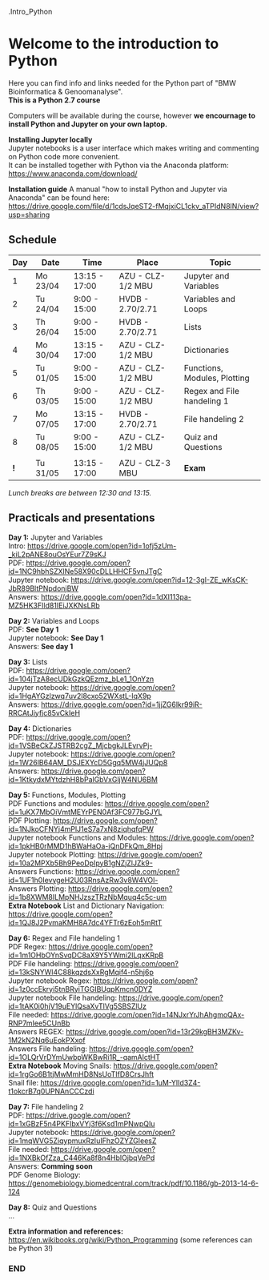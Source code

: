 .Intro_Python

# Welcome to the introduction to Python

Here you can find info and links needed for the Python part of "BMW Bioinformatica & Genoomanalyse".\
**This is a Python 2.7 course**

Computers will be available during the course, however **we encournage to install Python and Jupyter on your own laptop.**

**Installing Jupyter locally**\
Jupyter notebooks is a user interface which makes writing and commenting on Python code more convenient.\
It can be installed together with Python via the Anaconda platform:\
https://www.anaconda.com/download/

**Installation guide**
A manual "how to install Python and Jupyter via Anaconda" can be found here:\
https://drive.google.com/file/d/1cdsJqeST2-fMqjxiCL1ckv_aTPIdN8lN/view?usp=sharing



## Schedule

| Day | Date     | Time          | Place             | Topic                        |
|-----|----------|---------------|-------------------|------------------------------|
| 1   | Mo 23/04 | 13:15 - 17:00 | AZU - CLZ-1/2 MBU | Jupyter and Variables        |
| 2   | Tu 24/04 |  9:00 - 15:00 | HVDB - 2.70/2.71  | Variables and Loops          |
| 3   | Th 26/04 |  9:00 - 15:00 | HVDB - 2.70/2.71  | Lists                        |
| 4   | Mo 30/04 | 13:15 - 17:00 | AZU - CLZ-1/2 MBU | Dictionaries                 |
| 5   | Tu 01/05 |  9:00 - 15:00 | AZU - CLZ-1/2 MBU | Functions, Modules, Plotting |
| 6   | Th 03/05 |  9:00 - 15:00 | AZU - CLZ-1/2 MBU | Regex and File handeling 1   |
| 7   | Mo 07/05 | 13:15 - 17:00 | HVDB - 2.70/2.71  | File handeling 2             |
| 8   | Tu 08/05 |  9:00 - 15:00 | AZU - CLZ-1/2 MBU | Quiz and Questions           |
|     |          |               |                   |                              |
|**!**| Tu 31/05 | 13:15 - 17:00 | AZU - CLZ-3 MBU   | **Exam**                     |

*Lunch breaks are between 12:30 and 13:15.*



## Practicals and presentations ###

**Day 1:** Jupyter and Variables\
Intro: https://drive.google.com/open?id=1ofj5zUm-_kiL2pANE8ouOsYEur7Z9sKJ \
PDF: https://drive.google.com/open?id=1NC9hbhSZXlNe58X90cDLLHHCF5vnJTgC \
Jupyter notebook: https://drive.google.com/open?id=12-3gI-ZE_wKsCK-JbR89BltPNpdonjBW \
Answers: https://drive.google.com/open?id=1dXl113pa-MZ5HK3FIld81IEiJXKNsLRb

**Day 2:** Variables and Loops\
PDF: **See Day 1**\
Jupyter notebook: **See Day 1**\
Answers: **See day 1**

**Day 3:** Lists\
PDF: https://drive.google.com/open?id=104jTzA8ecUDkGzkQEzmz_bLe1_1OnYzn \
Jupyter notebook: https://drive.google.com/open?id=1HgAYGzlzwq7uv2l8cxo52WXstL-IqX9p \
Answers: https://drive.google.com/open?id=1jjZG6lkr99iR-RRCAtJiyfjc85vCkIeH

**Day 4:** Dictionaries\
PDF: https://drive.google.com/open?id=1VSBeCkZJSTRB2cgZ_MjcbgkJLEvrvPj- \
Jupyter notebook: https://drive.google.com/open?id=1W26lB64AM_DSJEXYcD5Ggq5MW4jJUQp8 \
Answers: https://drive.google.com/open?id=1KtkydxMYtdzhH8bPalGbVxGljW4NU6BM

**Day 5:** Functions, Modules, Plotting\
PDF Functions and modules: https://drive.google.com/open?id=1uKX7MbOiVmtMEYrPEN0Af3FC977bGJYL \
PDF Plotting: https://drive.google.com/open?id=1NJkoCFNYj4mPlJ1eS7a7xN8ziqhqfqPW \
Jupyter notebook Functions and Modules: https://drive.google.com/open?id=1pkHB0rMMD1hBWaHaOa-iQnDFkQm_8Hpj \
Jupyter notebook Plotting: https://drive.google.com/open?id=10a2MPXb5Bh9PeoDpIpyB1gNZjZlJZk9- \
Answers Functions: https://drive.google.com/open?id=1UF1h0IevygeH2U03RnsAzRw3v8W4VOl- \
Answers Plotting: https://drive.google.com/open?id=1b8XWM8ILMpNHJzszTRzNbMquq4c5c-um \
  **Extra Notebook** List and Dictionary Navigation: https://drive.google.com/open?id=1QJ8J2PvmaKMH8A7dc4YFTr6zEoh5mRtT 

**Day 6:** Regex and File handeling 1\
PDF Regex: https://drive.google.com/open?id=1m1OHbOYnSvqDC8aX9Y5YWmi2lLqxKRpB \
PDF File handeling: https://drive.google.com/open?id=13kSNYWl4C88kqzdsXxRgMqif4-n5hj6p \
Jupyter notebook Regex: https://drive.google.com/open?id=1z0ccEkryi5tnBRyiTGGIBUqpKmcn0DYZ \
Jupyter notebook File handeling: https://drive.google.com/open?id=1tAK0i0hjV19uEYlQsaXvTlVg5SBSZlUz \
File needed: https://drive.google.com/open?id=14NJxrYrJhAhgmoQAx-RNP7mIee5CUnBb \
Answers REGEX: https://drive.google.com/open?id=13r29kgBH3MZKv-1M2kN2Nq6uEokPXxof \
Answers File handeling: https://drive.google.com/open?id=1OLQrVrDYmUwbpWKBwRi1R_-qamAlctHT \
  **Extra Notebook** Moving Snails: https://drive.google.com/open?id=1rgGo6B1tjMwMmHD8NsUoTIfD8CrsJhft \
  Snail file: https://drive.google.com/open?id=1uM-YlId3Z4-t1okcrB7q0UPNAnCCCzdi

**Day 7:** File handeling 2\
PDF: https://drive.google.com/open?id=1xGBzF5n4PKFIbxVYj3f6Ksd1mPNwpQIu \
Jupyter notebook: https://drive.google.com/open?id=1mqWVG5ZiqypmuxRzIuIFhzOZYZGIeesZ \
File needed: https://drive.google.com/open?id=1NXBkOfZza_C446Ka8f8n4HblOjbqVePd \
Answers: **Comming soon** \
PDF Genome Biology: https://genomebiology.biomedcentral.com/track/pdf/10.1186/gb-2013-14-6-124

**Day 8:** Quiz and Questions\
...


**Extra information and references:** https://en.wikibooks.org/wiki/Python_Programming (some references can be Python 3!)



### END
